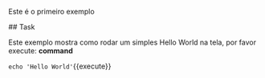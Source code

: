 Este é o primeiro exemplo

## Task

Este exemplo mostra como rodar um simples Hello World na tela, por favor execute: **command**

`echo 'Hello World'`{{execute}}
